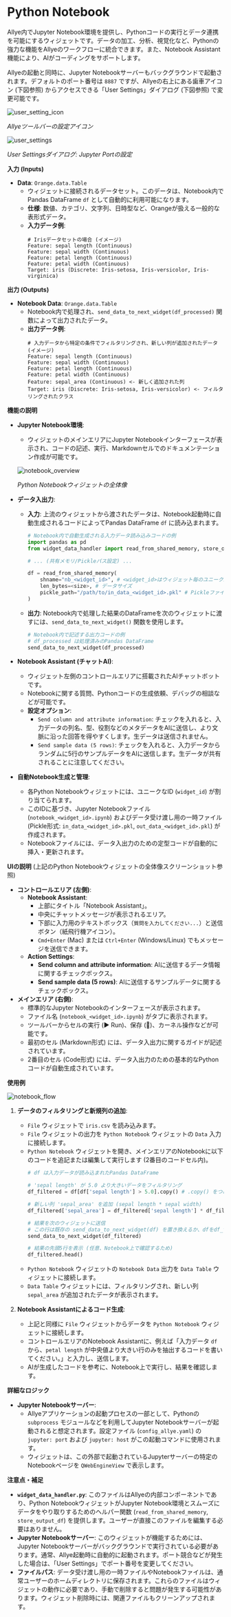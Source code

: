 # Python Notebook

Allye内でJupyter Notebook環境を提供し、Pythonコードの実行とデータ連携を可能にするウィジェットです。データの加工、分析、視覚化など、Pythonの強力な機能をAllyeのワークフローに統合できます。また、Notebook Assistant機能により、AIがコーディングをサポートします。

Allyeの起動と同時に、Jupyter Notebookサーバーもバックグラウンドで起動されます。デフォルトのポート番号は `8887` ですが、Allyeの右上にある歯車アイコン (下図参照) からアクセスできる「User Settings」ダイアログ (下図参照) で変更可能です。

![user_setting_icon](./imgs/user_setting_icon.png)

*Allyeツールバーの設定アイコン*

![user_settings](./imgs/user_settings.png)

*User Settingsダイアログ: Jupyter Portの設定*

**入力 (Inputs)**

*   **Data**: `Orange.data.Table`
    *   ウィジェットに接続されるデータセット。このデータは、Notebook内でPandas DataFrame `df` として自動的に利用可能になります。
    *   **仕様**: 数値、カテゴリ、文字列、日時型など、Orangeが扱える一般的な表形式データ。
    *   **入力データ例**:
        ```
        # Irisデータセットの場合 (イメージ)
        Feature: sepal length (Continuous)
        Feature: sepal width (Continuous)
        Feature: petal length (Continuous)
        Feature: petal width (Continuous)
        Target: iris (Discrete: Iris-setosa, Iris-versicolor, Iris-virginica)
        ```

**出力 (Outputs)**

*   **Notebook Data**: `Orange.data.Table`
    *   Notebook内で処理され、`send_data_to_next_widget(df_processed)` 関数によって出力されたデータ。
    *   **出力データ例**:
        ```
        # 入力データから特定の条件でフィルタリングされ、新しい列が追加されたデータ (イメージ)
        Feature: sepal length (Continuous)
        Feature: sepal width (Continuous)
        Feature: petal length (Continuous)
        Feature: petal width (Continuous)
        Feature: sepal_area (Continuous) <- 新しく追加された列
        Target: iris (Discrete: Iris-setosa, Iris-versicolor) <- フィルタリングされたクラス
        ```

**機能の説明**

*   **Jupyter Notebook環境**:
    *   ウィジェットのメインエリアにJupyter Notebookインターフェースが表示され、コードの記述、実行、Markdownセルでのドキュメンテーション作成が可能です。

    ![notebook_overview](./imgs/notebook_overview.png)

    *Python Notebookウィジェットの全体像*
*   **データ入出力**:
    *   **入力**: 上流のウィジェットから渡されたデータは、Notebook起動時に自動生成されるコードによってPandas DataFrame `df` に読み込まれます。
        ```python
        # Notebook内で自動生成される入力データ読み込みコードの例
        import pandas as pd
        from widget_data_handler import read_from_shared_memory, store_output_df # widget_data_handler.py はAllye内部で提供

        # ... (共有メモリ/Pickleパス設定) ...

        df = read_from_shared_memory(
            shname="nb_<widget_id>", # <widget_id>はウィジェット毎のユニークID
            len_bytes=<size>, # データサイズ
            pickle_path="/path/to/in_data_<widget_id>.pkl" # Pickleファイルのパス
        )
        ```
    *   **出力**: Notebook内で処理した結果のDataFrameを次のウィジェットに渡すには、`send_data_to_next_widget()` 関数を使用します。
        ```python
        # Notebook内で記述する出力コードの例
        # df_processed は処理済みのPandas DataFrame
        send_data_to_next_widget(df_processed)
        ```
*   **Notebook Assistant (チャットAI)**:
    *   ウィジェット左側のコントロールエリアに搭載されたAIチャットボットです。
    *   Notebookに関する質問、Pythonコードの生成依頼、デバッグの相談などが可能です。
    *   **設定オプション**:
        *   `Send column and attribute information`: チェックを入れると、入力データの列名、型、役割などのメタデータをAIに送信し、より文脈に沿った回答を得やすくします。生データは送信されません。
        *   `Send sample data (5 rows)`: チェックを入れると、入力データからランダムに5行のサンプルデータをAIに送信します。生データが共有されることに注意してください。
*   **自動Notebook生成と管理**:
    *   各Python Notebookウィジェットには、ユニークなID (`widget_id`) が割り当てられます。
    *   このIDに基づき、Jupyter Notebookファイル (`notebook_<widget_id>.ipynb`) およびデータ受け渡し用の一時ファイル (Pickle形式: `in_data_<widget_id>.pkl`, `out_data_<widget_id>.pkl`) が作成されます。
    *   Notebookファイルには、データ入出力のための定型コードが自動的に挿入・更新されます。

**UIの説明** (上記のPython Notebookウィジェットの全体像スクリーンショット参照)

*   **コントロールエリア (左側)**:
    *   **Notebook Assistant**:
        *   上部にタイトル「Notebook Assistant」。
        *   中央にチャットメッセージが表示されるエリア。
        *   下部に入力用のテキストボックス（`質問を入力してください...`）と送信ボタン（紙飛行機アイコン）。
        *   `Cmd+Enter` (Mac) または `Ctrl+Enter` (Windows/Linux) でもメッセージを送信できます。
    *   **Action Settings**:
        *   **Send column and attribute information**: AIに送信するデータ情報に関するチェックボックス。
        *   **Send sample data (5 rows)**: AIに送信するサンプルデータに関するチェックボックス。
*   **メインエリア (右側)**:
    *   標準的なJupyter Notebookのインターフェースが表示されます。
    *   ファイル名 (`notebook_<widget_id>.ipynb`) がタブに表示されます。
    *   ツールバーからセルの実行 (▶︎ Run)、保存 (💾)、カーネル操作などが可能です。
    *   最初のセル (Markdown形式) には、データ入出力に関するガイドが記述されています。
    *   2番目のセル (Code形式) には、データ入出力のための基本的なPythonコードが自動生成されています。

**使用例**

![notebook_flow](./imgs/notebook_flow.png)

1.  **データのフィルタリングと新規列の追加**:
    *   `File` ウィジェットで `iris.csv` を読み込みます。
    *   `File` ウィジェットの出力を `Python Notebook` ウィジェットの `Data` 入力に接続します。
    *   `Python Notebook` ウィジェットを開き、メインエリアのNotebookに以下のコードを追記または編集して実行します (2番目のコードセル内)。
        ```python
        # df は入力データが読み込まれたPandas DataFrame

        # 'sepal length' が 5.0 より大きいデータをフィルタリング
        df_filtered = df[df['sepal length'] > 5.0].copy() # .copy() をつけてSettingWithCopyWarningを回避

        # 新しい列 'sepal_area' を追加 (sepal length * sepal width)
        df_filtered['sepal_area'] = df_filtered['sepal length'] * df_filtered['sepal width']

        # 結果を次のウィジェットに送信
        # この行は既存の send_data_to_next_widget(df) を置き換えるか、dfをdf_filteredに変更
        send_data_to_next_widget(df_filtered)

        # 結果の先頭5行を表示 (任意、Notebook上で確認するため)
        df_filtered.head()
        ```
    *   `Python Notebook` ウィジェットの `Notebook Data` 出力を `Data Table` ウィジェットに接続します。
    *   `Data Table` ウィジェットには、フィルタリングされ、新しい列 `sepal_area` が追加されたデータが表示されます。

2.  **Notebook Assistantによるコード生成**:
    *   上記と同様に `File` ウィジェットからデータを `Python Notebook` ウィジェットに接続します。
    *   コントロールエリアのNotebook Assistantに、例えば「入力データ `df` から、`petal length` が中央値より大きい行のみを抽出するコードを書いてください。」と入力し、送信します。
    *   AIが生成したコードを参考に、Notebook上で実行し、結果を確認します。

**詳細なロジック**

*   **Jupyter Notebookサーバー**:
    *   Allyeアプリケーションの起動プロセスの一部として、Pythonの `subprocess` モジュールなどを利用してJupyter Notebookサーバーが起動されると想定されます。設定ファイル (`config_allye.yaml`) の `jupyter: port` および `jupyter: host` がこの起動コマンドに使用されます。
    *   ウィジェットは、この外部で起動されているJupyterサーバーの特定のNotebookページを `QWebEngineView` で表示します。

**注意点・補足**

*   **`widget_data_handler.py`**: このファイルはAllyeの内部コンポーネントであり、Python NotebookウィジェットがJupyter Notebook環境とスムーズにデータをやり取りするためのヘルパー関数 (`read_from_shared_memory`, `store_output_df`) を提供します。ユーザーが直接このファイルを編集する必要はありません。
*   **Jupyter Notebookサーバー**: このウィジェットが機能するためには、Jupyter Notebookサーバーがバックグラウンドで実行されている必要があります。通常、Allye起動時に自動的に起動されます。ポート競合などが発生した場合は、「User Settings」でポート番号を変更してください。
*   **ファイルパス**: データ受け渡し用の一時ファイルやNotebookファイルは、通常ユーザーのホームディレクトリに保存されます。これらのファイルはウィジェットの動作に必要であり、手動で削除すると問題が発生する可能性があります。ウィジェット削除時には、関連ファイルもクリーンアップされます。